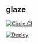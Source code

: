 ## glaze

[![Circle CI](https://circleci.com/gh/ryanlower/glaze.png?circle-token=20a52d09d241b53c718e4b93a48e9a8ea3e5c192)](https://circleci.com/gh/ryanlower/glaze)

[![Deploy](https://www.herokucdn.com/deploy/button.png)](https://heroku.com/deploy?template=https://github.com/ryanlower/glaze)
